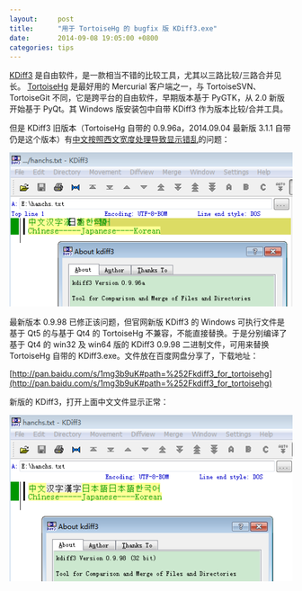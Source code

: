 ```yaml
---
layout:     post
title:      "用于 TortoiseHg 的 bugfix 版 KDiff3.exe"
date:       2014-09-08 19:05:00 +0800
categories: tips
---
```

[KDiff3](http://kdiff3.sourceforge.net/) 是自由软件，是一款相当不错的比较工具，尤其以三路比较/三路合并见长。
[TortoiseHg](https://tortoisehg.bitbucket.io/) 是最好用的 Mercurial 客户端之一，与 TortoiseSVN、TortoiseGit 不同，它是跨平台的自由软件，早期版本基于 PyGTK，从 2.0 新版开始基于 PyQt。其 Windows 版安装包中自带 KDiff3 作为版本比较/合并工具。
 
但是 KDiff3 旧版本（TortoiseHg 自带的 0.9.96a，2014.09.04 最新版 3.1.1 自带仍是这个版本）有[中文按照西文宽度处理导致显示错乱](http://sourceforge.net/p/kdiff3/bugs/162/)的问题：

![kdiff3_bug.png](/assets/kdiff3/kdiff3_bug.png)

最新版本 0.9.98 已修正该问题，但官网新版 KDiff3 的 Windows 可执行文件是基于 Qt5 的与基于 Qt4 的 TortoiseHg 不兼容，不能直接替换。于是分别编译了基于 Qt4 的 win32 及 win64 版的 KDiff3 0.9.98 二进制文件，可用来替换 TortoiseHg 自带的 KDiff3.exe。文件放在百度网盘分享了，下载地址：

[http://pan.baidu.com/s/1mg3b9uK#path=%252Fkdiff3_for_tortoisehg](http://pan.baidu.com/s/1mg3b9uK#path=%252Fkdiff3_for_tortoisehg)

新版的 KDiff3，打开上面中文文件显示正常：

![kdiff3_fixed.png](/assets/kdiff3/kdiff3_fixed.png)
